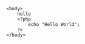 <html lang="en">
	<head>
		<title>Hello</title>
	</head>
	
	<body>
        hello
        <?php
            echo "Hello World"; 
        ?>
    </body>
</html>